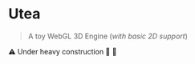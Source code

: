 # Utea

> A toy WebGL 3D Engine (*with basic 2D support*)

:warning: Under heavy construction :construction_worker: :construction:

